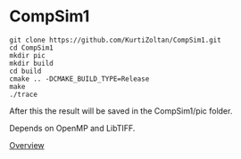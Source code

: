 # CompSim1

```shell
git clone https://github.com/KurtiZoltan/CompSim1.git
cd CompSim1
mkdir pic
mkdir build
cd build
cmake .. -DCMAKE_BUILD_TYPE=Release
make
./trace
```
After this the result will be saved in the CompSim1/pic folder.

Depends on OpenMP and LibTIFF.

[Overview](doc/doc.pdf)
